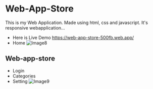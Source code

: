 # Web-App-Store

This is my Web Application. Made using html, css and javascript. It's responsive webapplication... 

- Here is Live Demo https://web-app-store-500fb.web.app/
- Home
![Image8](https://user-images.githubusercontent.com/90317197/147950592-0c8ff4bd-996a-4b49-9dde-6c38906d9163.JPG)

## Web-app-store
- Login
- Categories
- Setting
![Image9](https://user-images.githubusercontent.com/90317197/147950944-a27a6526-6253-457b-a4e7-d4e516f2d0bc.JPG)





